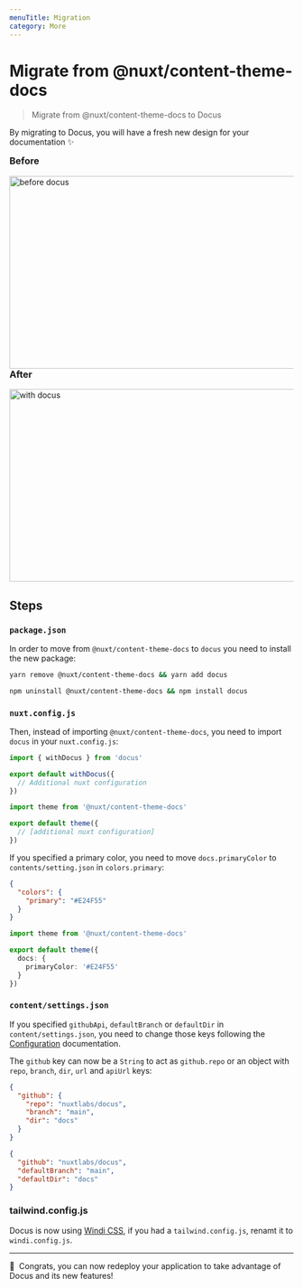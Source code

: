 ```yaml
---
menuTitle: Migration
category: More
---
```


# Migrate from @nuxt/content-theme-docs

> Migrate from @nuxt/content-theme-docs to Docus

By migrating to Docus, you will have a fresh new design for your documentation :sparkles:

<div class="flex flex-wrap">
  <div class="w-full md:pr-2 md:w-1/2">
    <h3 style="margin-top: 0;">Before</h3>
    <a href="https://user-images.githubusercontent.com/904724/105030429-11f5b480-5a54-11eb-9f40-7c18a0d5dafc.png" target="_blank" rel="nofollow noopener">
      <img src="https://user-images.githubusercontent.com/904724/105030429-11f5b480-5a54-11eb-9f40-7c18a0d5dafc.png" alt="before docus" style="margin: 0;" width="536" height="341"/>
    </a>
  </div>
  <div class="w-full md:pl-2 md:w-1/2">
    <h3 style="margin-top: 0;">After</h3>
    <a href="https://user-images.githubusercontent.com/904724/105030439-1326e180-5a54-11eb-9f33-ead9a2d2aa15.png" target="_blank" rel="nofollow noopener">
      <img src="https://user-images.githubusercontent.com/904724/105030439-1326e180-5a54-11eb-9f33-ead9a2d2aa15.png" alt="with docus" style="margin: 0;" width="536" height="341"/>
    </a>
  </div>
</div>

## Steps

### `package.json`

In order to move from `@nuxt/content-theme-docs` to `docus` you need to install the new package:

<d-code-group>
  <d-code-block label="Yarn" active>

```bash
yarn remove @nuxt/content-theme-docs && yarn add docus
```

</d-code-block>
<d-code-block label="NPM">

```bash
npm uninstall @nuxt/content-theme-docs && npm install docus
```

</d-code-block>
</d-code-group>

### `nuxt.config.js`

Then, instead of importing `@nuxt/content-theme-docs`, you need to import `docus` in your `nuxt.config.js`:

<d-code-group>
  <d-code-block label="New" active>

```ts
import { withDocus } from 'docus'

export default withDocus({
  // Additional nuxt configuration
})
```

</d-code-block>
<d-code-block label="Old">

```ts
import theme from '@nuxt/content-theme-docs'

export default theme({
  // [additional nuxt configuration]
})
```

</d-code-block>
</d-code-group>

If you specified a primary color, you need to move `docs.primaryColor` to `contents/setting.json` in `colors.primary`:

<d-code-group>
  <d-code-block label="New: content/settings.json" active>

```json
{
  "colors": {
    "primary": "#E24F55"
  }
}
```

</d-code-block>
<d-code-block label="Old: nuxt.config.js">

```ts
import theme from '@nuxt/content-theme-docs'

export default theme({
  docs: {
    primaryColor: '#E24F55'
  }
})
```

</d-code-block>
</d-code-group>

### `content/settings.json`

If you specified `githubApi`, `defaultBranch` or `defaultDir` in `content/settings.json`, you need to change those keys following the [Configuration](/get-started/configuration) documentation.

The `github` key can now be a `String` to act as `github.repo` or an object with `repo`, `branch`, `dir`, `url` and `apiUrl` keys:

<d-code-group>
  <d-code-block label="New" active>

```json
{
  "github": {
    "repo": "nuxtlabs/docus",
    "branch": "main",
    "dir": "docs"
  }
}
```

</d-code-block>
<d-code-block label="Old">

```json
{
  "github": "nuxtlabs/docus",
  "defaultBranch": "main",
  "defaultDir": "docs"
}
```

</d-code-block>
</d-code-group>


### tailwind.config.js

Docus is now using [Windi CSS](https://windicss.org), if you had a `tailwind.config.js`, renamt it to `windi.config.js`.

---

<d-alert type="success">

🎉&nbsp; Congrats, you can now redeploy your application to take advantage of Docus and its new features!

</d-alert>
